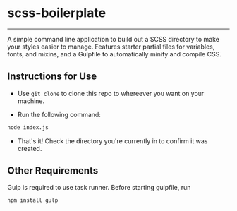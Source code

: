 # scss-boilerplate

---

A simple command line application to build out a SCSS directory to make your styles easier to manage. Features starter partial files for variables, fonts, and mixins, and a Gulpfile to automatically minify and compile CSS.

## Instructions for Use

- Use `git clone` to clone this repo to whereever you want on your machine.

- Run the following command:

```bash
node index.js
```

- That's it! Check the directory you're currently in to confirm it was created.

## Other Requirements
Gulp is required to use task runner. Before starting gulpfile, run
```bash
npm install gulp
```



